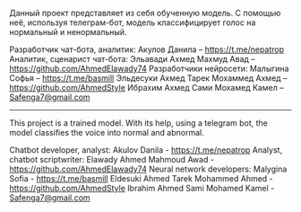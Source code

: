 Данный проект представляет из себя обученную модель. С помощью неё, используя телеграм-бот, модель классифицирует голос на нормальный и ненормальный.

Разработчик чат-бота, аналитик:
Акулов Данила – https://t.me/nepatrop
Аналитик, сценарист чат-бота:
Эльавади Ахмед Махмуд Авад – https://github.com/AhmedElawady74
Разработчики нейросети:
Малыгина Софья – https://t.me/basmill
Эльдесуки Ахмед Тарек Мохаммед Ахмед – https://github.com/AhmedStyle
Ибрахим Ахмед Сами Мохамед Камел – Safenga7@gmail.com

------------------------------------------------------------------------------------------------------------------------------

This project is a trained model. With its help, using a telegram bot, the model classifies the voice into normal and abnormal.

Chatbot developer, analyst:
Akulov Danila - https://t.me/nepatrop
Analyst, chatbot scriptwriter:
Elawady Ahmed Mahmoud Awad - https://github.com/AhmedElawady74
Neural network developers:
Malygina Sofia - https://t.me/basmill
Eldesuki Ahmed Tarek Mohammed Ahmed - https://github.com/AhmedStyle
Ibrahim Ahmed Sami Mohamed Kamel - Safenga7@gmail.com
